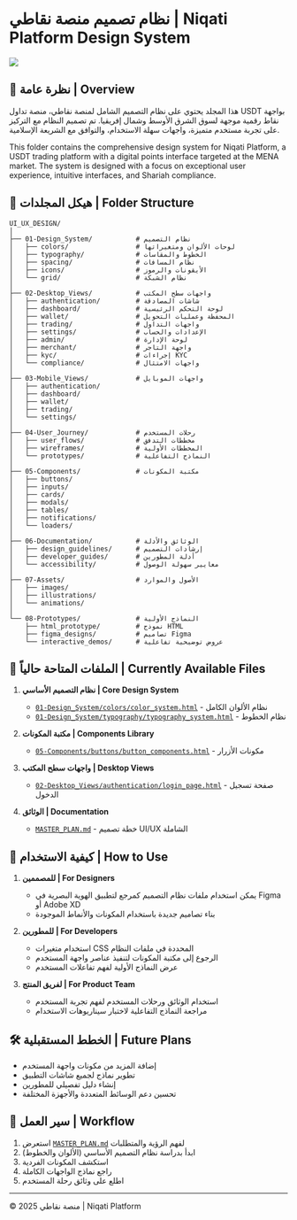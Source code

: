 # نظام تصميم منصة نقاطي | Niqati Platform Design System

![](https://via.placeholder.com/1200x200/7B3FF2/FFFFFF?text=Niqati+Design+System)

## 🌟 نظرة عامة | Overview

هذا المجلد يحتوي على نظام التصميم الشامل لمنصة نقاطي، منصة تداول USDT بواجهة نقاط رقمية موجهة لسوق الشرق الأوسط وشمال إفريقيا. تم تصميم النظام مع التركيز على تجربة مستخدم متميزة، واجهات سهلة الاستخدام، والتوافق مع الشريعة الإسلامية.

This folder contains the comprehensive design system for Niqati Platform, a USDT trading platform with a digital points interface targeted at the MENA market. The system is designed with a focus on exceptional user experience, intuitive interfaces, and Shariah compliance.

## 📂 هيكل المجلدات | Folder Structure

```
UI_UX_DESIGN/
│
├── 01-Design_System/           # نظام التصميم
│   ├── colors/                 # لوحات الألوان ومتغيراتها
│   ├── typography/             # الخطوط والمقاسات
│   ├── spacing/                # نظام المسافات
│   ├── icons/                  # الأيقونات والرموز
│   └── grid/                   # نظام الشبكة
│
├── 02-Desktop_Views/           # واجهات سطح المكتب
│   ├── authentication/         # شاشات المصادقة
│   ├── dashboard/              # لوحة التحكم الرئيسية
│   ├── wallet/                 # المحفظة وعمليات التحويل
│   ├── trading/                # واجهات التداول
│   ├── settings/               # الإعدادات والحساب
│   ├── admin/                  # لوحة الإدارة
│   ├── merchant/               # واجهة التاجر
│   ├── kyc/                    # إجراءات KYC
│   └── compliance/             # واجهات الامتثال
│
├── 03-Mobile_Views/            # واجهات الموبايل
│   ├── authentication/
│   ├── dashboard/
│   ├── wallet/
│   ├── trading/
│   └── settings/
│
├── 04-User_Journey/            # رحلات المستخدم
│   ├── user_flows/             # مخططات التدفق
│   ├── wireframes/             # المخططات الأولية
│   └── prototypes/             # النماذج التفاعلية
│
├── 05-Components/              # مكتبة المكونات
│   ├── buttons/
│   ├── inputs/
│   ├── cards/
│   ├── modals/
│   ├── tables/
│   ├── notifications/
│   └── loaders/
│
├── 06-Documentation/           # الوثائق والأدلة
│   ├── design_guidelines/      # إرشادات التصميم
│   ├── developer_guides/       # أدلة المطورين
│   └── accessibility/          # معايير سهولة الوصول
│
├── 07-Assets/                  # الأصول والموارد
│   ├── images/
│   ├── illustrations/
│   └── animations/
│
└── 08-Prototypes/              # النماذج الأولية
    ├── html_prototype/         # نموذج HTML
    ├── figma_designs/          # تصاميم Figma
    └── interactive_demos/      # عروض توضيحية تفاعلية
```

## 🎨 الملفات المتاحة حالياً | Currently Available Files

1. **نظام التصميم الأساسي | Core Design System**
   - [`01-Design_System/colors/color_system.html`](01-Design_System/colors/color_system.html) - نظام الألوان الكامل
   - [`01-Design_System/typography/typography_system.html`](01-Design_System/typography/typography_system.html) - نظام الخطوط

2. **مكتبة المكونات | Components Library**
   - [`05-Components/buttons/button_components.html`](05-Components/buttons/button_components.html) - مكونات الأزرار

3. **واجهات سطح المكتب | Desktop Views**
   - [`02-Desktop_Views/authentication/login_page.html`](02-Desktop_Views/authentication/login_page.html) - صفحة تسجيل الدخول

4. **الوثائق | Documentation**
   - [`MASTER_PLAN.md`](MASTER_PLAN.md) - خطة تصميم UI/UX الشاملة

## 🚀 كيفية الاستخدام | How to Use

1. **للمصممين | For Designers**
   - يمكن استخدام ملفات نظام التصميم كمرجع لتطبيق الهوية البصرية في Figma أو Adobe XD
   - بناء تصاميم جديدة باستخدام المكونات والأنماط الموجودة

2. **للمطورين | For Developers**
   - استخدام متغيرات CSS المحددة في ملفات النظام
   - الرجوع إلى مكتبة المكونات لتنفيذ عناصر واجهة المستخدم
   - عرض النماذج الأولية لفهم تفاعلات المستخدم

3. **لفريق المنتج | For Product Team**
   - استخدام الوثائق ورحلات المستخدم لفهم تجربة المستخدم
   - مراجعة النماذج التفاعلية لاختبار سيناريوهات الاستخدام

## 🛠️ الخطط المستقبلية | Future Plans

- إضافة المزيد من مكونات واجهة المستخدم
- تطوير نماذج لجميع شاشات التطبيق
- إنشاء دليل تفصيلي للمطورين
- تحسين دعم الوسائط المتعددة والأجهزة المختلفة

## 🔄 سير العمل | Workflow

1. استعرض [`MASTER_PLAN.md`](MASTER_PLAN.md) لفهم الرؤية والمتطلبات
2. ابدأ بدراسة نظام التصميم الأساسي (الألوان والخطوط)
3. استكشف المكونات الفردية
4. راجع نماذج الواجهات الكاملة
5. اطلع على وثائق رحلة المستخدم

---

© 2025 منصة نقاطي | Niqati Platform
